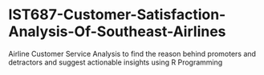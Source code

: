 # IST687-Customer-Satisfaction-Analysis-Of-Southeast-Airlines
Airline Customer Service Analysis to find the reason behind promoters and detractors and suggest actionable insights using R Programming
